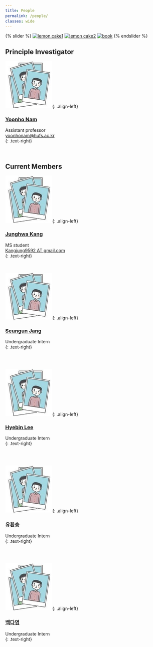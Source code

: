 ```yaml
---
title: People
permalink: /people/
classes: wide
---
```


{% slider %}
  [![lemon cake1](kitchen_adventurer_lemon.jpg)](assets/images)
  [![lemon cake2](kitchen_adventurer_lemon.jpg)](assets/images)
  [![book](research_1.jpg)](assets/images)
{% endslider %}

## Principle Investigator

  
![image-left](/assets/images/people/person.JPG){: .align-left}

### [Yoonho Nam](https://yoonhonam.github.io/)    
Assistant professor    
[yoonhonam@hufs.ac.kr](mailto:yoonhonam@hufs.ac.kr)    
{: .text-right}

<br>

## Current Members

  
![image-left](/assets/images/people/person.JPG){: .align-left}

### [Junghwa Kang]()   
MS student    
[Kangjung9592 AT gmail.com]()    
{: .text-right}

<br>

![image-left](/assets/images/people/person.JPG){: .align-left}

### [Seungun Jang]()    
Undergraduate Intern   
{: .text-right}  

<br>
<br>

![image-left](/assets/images/people/person.JPG){: .align-left}

### [Hyebin Lee]()    
Undergraduate Intern    
{: .text-right}

<br>
<br>

![image-left](/assets/images/people/person.JPG){: .align-left}

### [유환승]()    
Undergraduate Intern  
{: .text-right}

<br>
<br>

![image-left](/assets/images/people/person.JPG){: .align-left}

### [백다영]()    
Undergraduate Intern    
{: .text-right}

<br>
<br>
